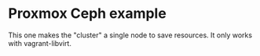 Proxmox Ceph example
====================

This one makes the "cluster" a single node to save resources. It only works with vagrant-libvirt. 
